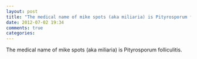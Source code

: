 ```yaml
---
layout: post
title: "The medical name of mike spots (aka miliaria) is Pityrosporum folliculitis."
date: 2012-07-02 19:34
comments: true
categories: 
---
```


The medical name of mike spots (aka miliaria) is Pityrosporum folliculitis.

